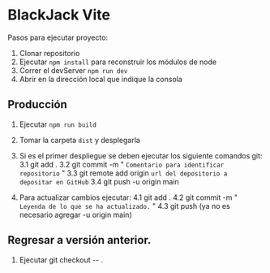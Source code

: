 # BlackJack Vite

Pasos para ejecutar proyecto:

1. Clonar repositorio
2. Ejecutar ```npm install``` para reconstruir los módulos de node
3. Correr el devServer ```npm run dev```
4. Abrir en la dirección local que indique la consola

## Producción

1. Ejecutar ```npm run build```
2. Tomar la carpeta ```dist``` y desplegarla
3. Si es el primer despliegue se deben ejecutar los siguiente comandos git:
3.1 git add .
3.2 git commit -m " ```Comentario para identificar repositorio``` "
3.3 git remote add origin ```url del depositorio a depositar en GitHub```
3.4 git push -u origin main

4. Para actualizar cambios ejecutar:
4.1 git add .
4.2 git commit -m " ```Leyenda de lo que se ha actualizado.``` " 
4.3 git push (ya no es necesario agregar -u origin main)

## Regresar a versión anterior.
1. Ejecutar git checkout -- .
